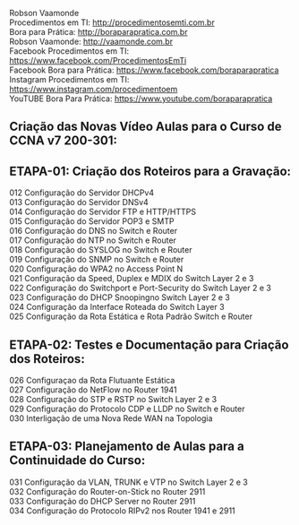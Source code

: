 Robson Vaamonde<br>
Procedimentos em TI: http://procedimentosemti.com.br<br>
Bora para Prática: http://boraparapratica.com.br<br>
Robson Vaamonde: http://vaamonde.com.br<br>
Facebook Procedimentos em TI: https://www.facebook.com/ProcedimentosEmTi<br>
Facebook Bora para Prática: https://www.facebook.com/boraparapratica<br>
Instagram Procedimentos em TI: https://www.instagram.com/procedimentoem<br>
YouTUBE Bora Para Prática: https://www.youtube.com/boraparapratica<br>

## **Criação das Novas Vídeo Aulas para o Curso de CCNA v7 200-301:**

## **ETAPA-01: Criação dos Roteiros para a Gravação:**
012 Configuração do Servidor DHCPv4<br>
013 Configuração do Servidor DNSv4<br>
014 Configuração do Servidor FTP e HTTP/HTTPS<br>
015 Configuração do Servidor POP3 e SMTP<br>
016 Configuração do DNS no Switch e Router<br>
017 Configuração do NTP no Switch e Router<br>
018 Configuração do SYSLOG no Switch e Router<br>
019 Configuração do SNMP no Switch e Router<br>
020 Configuração do WPA2 no Access Point N<br>
021 Configuração da Speed, Duplex e MDIX do Switch Layer 2 e 3<br>
022 Configuração do Switchport e Port-Security do Switch Layer 2 e 3<br>
023 Configuração do DHCP Snoopingno Switch Layer 2 e 3<br>
024 Configuração da Interface Roteada do Switch Layer 3<br>
025 Configuração da Rota Estática e Rota Padrão Switch e Router

## **ETAPA-02: Testes e Documentação para Criação dos Roteiros:**
026 Configuraçao da Rota Flutuante Estática<br>
027 Configuração do NetFlow no Router 1941<br>
028 Configuração do STP e RSTP no Switch Layer 2 e 3<br>
029 Configuração do Protocolo CDP e LLDP no Switch e Router<br>
030 Interligação de uma Nova Rede WAN na Topologia

## **ETAPA-03: Planejamento de Aulas para a Continuidade do Curso:**
031 Configuração da VLAN, TRUNK e VTP no Switch Layer 2 e 3<br>
032 Configuração do Router-on-Stick no Router 2911<br>
033 Configuração do DHCP Server no Router 2911<br>
034 Configuração do Protocolo RIPv2 nos Router 1941 e 2911<br>
